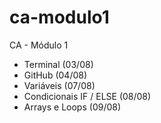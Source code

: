 # ca-modulo1
CA - Módulo 1

- Terminal (03/08)
- GitHub (04/08)
- Variáveis (07/08)
- Condicionais IF / ELSE (08/08)
- Arrays e Loops (09/08)
